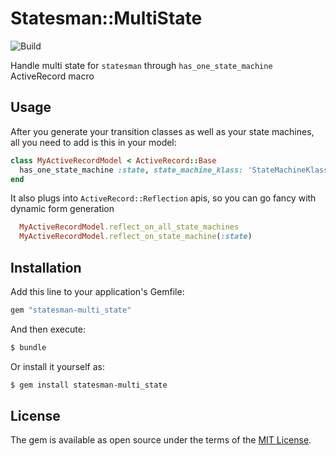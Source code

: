 # Statesman::MultiState
![Build](https://github.com/chaadow/statesman-multi_state/actions/workflows/ruby.yml/badge.svg)

Handle multi state for `statesman` through `has_one_state_machine` ActiveRecord macro

## Usage

After you generate your transition classes as well as your state machines, all
you need to add is this in your model:

```ruby
class MyActiveRecordModel < ActiveRecord::Base
  has_one_state_machine :state, state_machine_klass: 'StateMachineKlass', transition_klass: 'MyTransitionKlass'
end
```

It also plugs into `ActiveRecord::Reflection` apis, so you can go fancy with
dynamic form generation
```ruby
  MyActiveRecordModel.reflect_on_all_state_machines
  MyActiveRecordModel.reflect_on_state_machine(:state)
```

## Installation
Add this line to your application's Gemfile:

```ruby
gem "statesman-multi_state"
```

And then execute:
```bash
$ bundle
```

Or install it yourself as:
```bash
$ gem install statesman-multi_state
```

## License
The gem is available as open source under the terms of the [MIT License](https://opensource.org/licenses/MIT).
